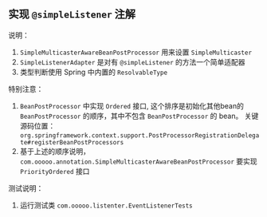 ## 实现 `@simpleListener` 注解

说明：
1. `SimpleMulticasterAwareBeanPostProcessor` 用来设置 `SimpleMulticaster`
2. `SimpleListenerAdapter` 是对有 `@simpleListener` 的方法一个简单适配器
3. 类型判断使用 Spring 中内置的 `ResolvableType`


特别注意：
1. `BeanPostProcessor` 中实现 `Ordered` 接口, 这个排序是初始化其他bean的 `BeanPostProcessor` 的顺序，其中不包含 `BeanPostProcessor` 的 bean。 关键源码位置： `org.springframework.context.support.PostProcessorRegistrationDelegate#registerBeanPostProcessors`
2. 基于上述的顺序说明，`com.ooooo.annotation.SimpleMulticasterAwareBeanPostProcessor` 要实现 `PriorityOrdered` 接口

测试说明：
1. 运行测试类 `com.ooooo.listenter.EventListenerTests`
